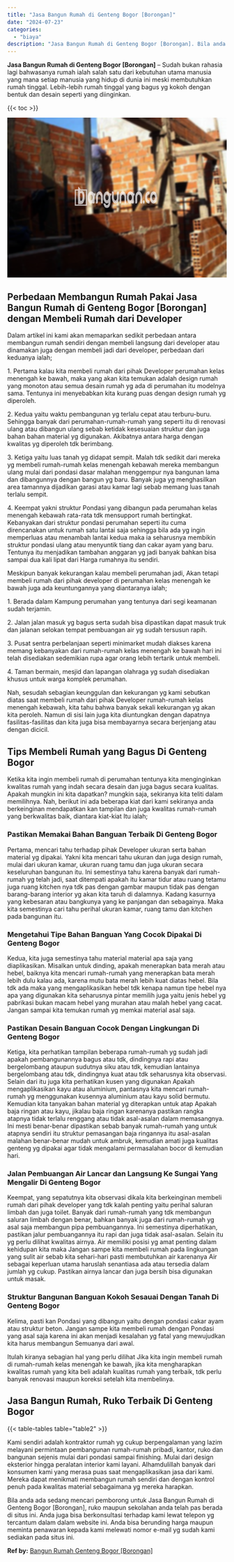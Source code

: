```yaml
---
title: "Jasa Bangun Rumah di Genteng Bogor [Borongan]"
date: "2024-07-23"
categories: 
  - "biaya"
description: "Jasa Bangun Rumah di Genteng Bogor [Borongan]. Bila anda ada sedang mencari pemborong untuk Jasa Bangun Rumah di Genteng Bogor [Borongan], ruko maupun seko..."
---
```


**Jasa Bangun Rumah di Genteng Bogor \[Borongan\]** – Sudah bukan rahasia lagi bahwasanya rumah ialah salah satu dari kebutuhan utama manusia yang mana setiap manusia yang hidup di dunia ini meski membutuhkan rumah tinggal. Lebih-lebih rumah tinggal yang bagus yg kokoh dengan bentuk dan desain seperti yang diinginkan.

{{< toc >}}

![Jasa Bangun Rumah di Genteng Bogor [Borongan]](/images/borong-bangunan-24.png)

## Perbedaan Membangun Rumah Pakai Jasa Bangun Rumah di Genteng Bogor \[Borongan\] dengan Membeli Rumah dari Developer

Dalam artikel ini kami akan memaparkan sedikit perbedaan antara membangun rumah sendiri dengan membeli langsung dari developer atau dinamakan juga dengan membeli jadi dari developer, perbedaan dari keduanya ialah;

1\. Pertama kalau kita membeli rumah dari pihak Developer perumahan kelas menengah ke bawah, maka yang akan kita temukan adalah design rumah yang monoton atau semua desain rumah yg ada di perumahan itu modelnya sama. Tentunya ini menyebabkan kita kurang puas dengan design rumah yg diperoleh.

2\. Kedua yaitu waktu pembangunan yg terlalu cepat atau terburu-buru. Sehingga banyak dari perumahan-rumah-rumah yang seperti itu di renovasi ulang atau dibangun ulang sebab ketidak kesesuaian struktur dan juga bahan bahan material yg digunakan. Akibatnya antara harga dengan kwalitas yg diperoleh tdk berimbang.

3\. Ketiga yaitu luas tanah yg didapat sempit. Malah tdk sedikit dari mereka yg membeli rumah-rumah kelas menengah kebawah mereka membangun ulang mulai dari pondasi dasar malahan menggempur nya bangunan lama dan dibangunnya dengan bangun yg baru. Banyak juga yg menghasilkan area tamannya dijadikan garasi atau kamar lagi sebab memang luas tanah terlalu sempit.

4\. Keempat yakni struktur Pondasi yang dibangun pada perumahan kelas menengah kebawah rata-rata tdk mensupport rumah bertingkat. Kebanyakan dari struktur pondasi perumahan seperti itu cuma direncanakan untuk rumah satu lantai saja sehingga bila ada yg ingin memperluas atau menambah lantai kedua maka ia seharusnya membikin struktur pondasi ulang atau menyuntik tiang dan cakar ayam yang baru. Tentunya itu menjadikan tambahan anggaran yg jadi banyak bahkan bisa sampai dua kali lipat dari Harga rumahnya itu sendiri.

Meskipun banyak kekurangan kalau membeli perumahan jadi, Akan tetapi membeli rumah dari pihak developer di perumahan kelas menengah ke bawah juga ada keuntungannya yang diantaranya ialah;

1\. Berada dalam Kampung perumahan yang tentunya dari segi keamanan sudah terjamin.

2\. Jalan jalan masuk yg bagus serta sudah bisa dipastikan dapat masuk truk dan jalanan selokan tempat pembuangan air yg sudah tersusun rapih.

3\. Pusat sentra perbelanjaan seperti minimarket mudah diakses karena memang kebanyakan dari rumah-rumah kelas menengah ke bawah hari ini telah disediakan sedemikian rupa agar orang lebih tertarik untuk membeli.

4\. Taman bermain, mesjid dan lapangan olahraga yg sudah disediakan khusus untuk warga komplek perumahan.

Nah, sesudah sebagian keunggulan dan kekurangan yg kami sebutkan diatas saat membeli rumah dari pihak Developer rumah-rumah kelas menengah kebawah, kita tahu bahwa banyak sekali kekurangan yg akan kita peroleh. Namun di sisi lain juga kita diuntungkan dengan dapatnya fasilitas-fasilitas dan kita juga bisa membayarnya secara berjenjang atau dengan dicicil.

## Tips Membeli Rumah yang Bagus Di Genteng Bogor

Ketika kita ingin membeli rumah di perumahan tentunya kita menginginkan kwalitas rumah yang indah secara desain dan juga bagus secara kualitas. Apakah mungkin ini kita dapatkan? mungkin saja, sekiranya kita teliti dalam memilihnya. Nah, berikut ini ada beberapa kiat dari kami sekiranya anda berkeinginan mendapatkan kan tampilan dan juga kwalitas rumah-rumah yang berkwalitas baik, diantara kiat-kiat Itu ialah;

### Pastikan Memakai Bahan Banguan Terbaik Di Genteng Bogor

Pertama, mencari tahu terhadap pihak Developer ukuran serta bahan material yg dipakai. Yakni kita mencari tahu ukuran dan juga design rumah, mulai dari ukuran kamar, ukuran ruang tamu dan juga ukuran secara keseluruhan bangunan itu. Ini semestinya tahu karena banyak dari rumah-rumah yg telah jadi, saat ditempati apakah itu kamar tidur atau ruang tetamu juga ruang kitchen nya tdk pas dengan gambar maupun tidak pas dengan barang-barang interior yg akan kita taruh di dalamnya. Kadang kasurnya yang kebesaran atau bangkunya yang ke panjangan dan sebagainya. Maka kita semestinya cari tahu perihal ukuran kamar, ruang tamu dan kitchen pada bangunan itu.

### Mengetahui Tipe Bahan Banguan Yang Cocok Dipakai Di Genteng Bogor

Kedua, kita juga semestinya tahu material material apa saja yang diaplikasikan. Misalkan untuk dinding, apakah menerapkan bata merah atau hebel, baiknya kita mencari rumah-rumah yang menerapkan bata merah lebih dulu kalau ada, karena mutu bata merah lebih kuat diatas hebel. Bila tdk ada maka yang mengaplikasikan hebel tdk kenapa namun tipe hebel nya apa yang digunakan kita seharusnya pintar memilih juga yaitu jenis hebel yg pabrikasi bukan macam hebel yang murahan atau malah hebel yang cacat. Jangan sampai kita temukan rumah yg memkai material asal saja.

### Pastikan Desain Banguan Cocok Dengan Lingkungan Di Genteng Bogor

Ketiga, kita perhatikan tampilan beberapa rumah-rumah yg sudah jadi apakah pembangunannya bagus atau tdk, dindingnya rapi atau bergelombang ataupun sudutnya siku atau tdk, kemudian lantainya bergelombang atau tdk, dindingnya kuat atau tdk seharusnya kita observasi. Selain dari itu juga kita perhatikan kusen yang digunakan Apakah mengaplikasikan kayu atau aluminium, pantasnya kita mencari rumah-rumah yg menggunakan kusennya aluminium atau kayu solid bermutu. Kemudian kita tanyakan bahan material yg diterapkan untuk atap Apakah baja ringan atau kayu, jikalau baja ringan karenanya pastikan rangka atapnya tidak terlalu renggang atau tidak asal-asalan dalam memasangnya. Ini mesti benar-benar dipastikan sebab banyak rumah-rumah yang untuk atapnya sendiri itu struktur pemasangan baja ringannya itu asal-asalan malahan benar-benar mudah untuk ambruk, kemudian amati juga kualitas genteng yg dipakai agar tidak mengalami permasalahan bocor di kemudian hari.

### Jalan Pembuangan Air Lancar dan Langsung Ke Sungai Yang Mengalir Di Genteng Bogor

Keempat, yang sepatutnya kita observasi dikala kita berkeinginan membeli rumah dari pihak developer yang tdk kalah penting yaitu perihal saluran limbah dan juga toilet. Banyak dari rumah-rumah yang tdk membangun saluran limbah dengan benar, bahkan banyak juga dari rumah-rumah yg asal saja membangun pipa pembuangannya. Ini semestinya diperhatikan, pastikan jalur pembuangannya itu rapi dan juga tidak asal-asalan. Selain itu yg perlu dilihat kwalitas airnya. Air memiliki posisi yg amat penting dalam kehidupan kita maka Jangan sampe kita membeli rumah pada lingkungan yang sulit air sebab kita sehari-hari pasti membutuhkan air karenanya Air sebagai keperluan utama haruslah senantiasa ada atau tersedia dalam jumlah yg cukup. Pastikan airnya lancar dan juga bersih bisa digunakan untuk masak.

### Struktur Bangunan Banguan Kokoh Sesauai Dengan Tanah Di Genteng Bogor

Kelima, pasti kan Pondasi yang dibangun yaitu dengan pondasi cakar ayam atau struktur beton. Jangan sampe kita membeli rumah dengan Pondasi yang asal saja karena ini akan menjadi kesalahan yg fatal yang mewujudkan kita harus membangun Semuanya dari awal.

Itulah kiranya sebagian hal yang perlu dilihat Jika kita ingin membeli rumah di rumah-rumah kelas menengah ke bawah, jika kita mengharapkan kwalitas rumah yang kita beli adalah kualitas rumah yang terbaik, tdk perlu banyak renovasi maupun koreksi setelah kita membelinya.

## Jasa Bangun Rumah, Ruko Terbaik Di Genteng Bogor

{{< table-tables table="table2" >}}

Kami sendiri adalah kontraktor rumah yg cukup berpengalaman yang lazim melayani permintaan pembangunan rumah-rumah pribadi, kantor, ruko dan bangunan sejenis mulai dari pondasi sampai finishing. Mulai dari design eksterior hingga peralatan interior kami layani. Alhamdulillah banyak dari konsumen kami yang merasa puas saat mengaplikasikan jasa dari kami. Mereka dapat menikmati membangun rumah sendiri dan dengan kontrol penuh pada kwalitas material sebagaimana yg mereka harapkan.

Bila anda ada sedang mencari pemborong untuk Jasa Bangun Rumah di Genteng Bogor \[Borongan\], ruko maupun sekolahan anda telah pas berada di situs ini. Anda juga bisa berkonsultasi terhadap kami lewat telepon yg tercantum dalam dalam website ini. Anda bisa berunding harga maupun meminta penawaran kepada kami melewati nomor e-mail yg sudah kami sediakan pada situs ini.

**Ref by:** [Bangun Rumah Genteng Bogor [Borongan]](https://id.wikipedia.org/wiki/Bangun)

